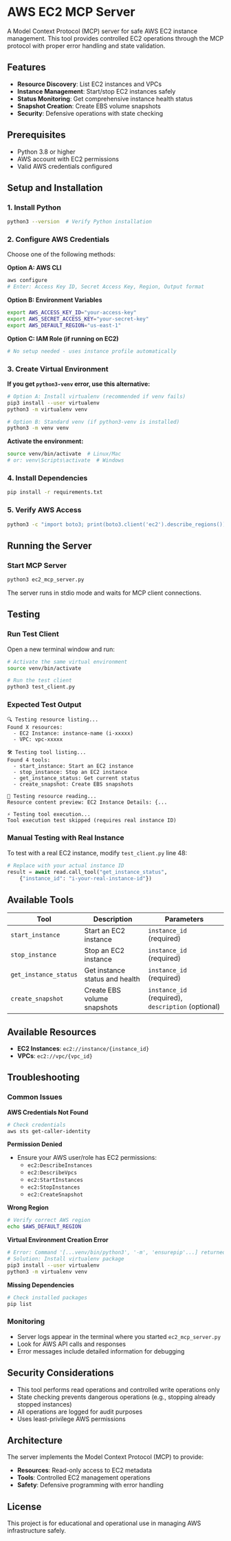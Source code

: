 # AWS EC2 MCP Server

A Model Context Protocol (MCP) server for safe AWS EC2 instance management. This tool provides controlled EC2 operations through the MCP protocol with proper error handling and state validation.

## Features

- **Resource Discovery**: List EC2 instances and VPCs
- **Instance Management**: Start/stop EC2 instances safely
- **Status Monitoring**: Get comprehensive instance health status
- **Snapshot Creation**: Create EBS volume snapshots
- **Security**: Defensive operations with state checking

## Prerequisites

- Python 3.8 or higher
- AWS account with EC2 permissions
- Valid AWS credentials configured

## Setup and Installation

### 1. Install Python
```bash
python3 --version  # Verify Python installation
```

### 2. Configure AWS Credentials

Choose one of the following methods:

**Option A: AWS CLI**
```bash
aws configure
# Enter: Access Key ID, Secret Access Key, Region, Output format
```

**Option B: Environment Variables**
```bash
export AWS_ACCESS_KEY_ID="your-access-key"
export AWS_SECRET_ACCESS_KEY="your-secret-key"
export AWS_DEFAULT_REGION="us-east-1"
```

**Option C: IAM Role (if running on EC2)**
```bash
# No setup needed - uses instance profile automatically
```

### 3. Create Virtual Environment

**If you get `python3-venv` error, use this alternative:**

```bash
# Option A: Install virtualenv (recommended if venv fails)
pip3 install --user virtualenv
python3 -m virtualenv venv

# Option B: Standard venv (if python3-venv is installed)
python3 -m venv venv
```

**Activate the environment:**
```bash
source venv/bin/activate  # Linux/Mac
# or: venv\Scripts\activate  # Windows
```

### 4. Install Dependencies
```bash
pip install -r requirements.txt
```

### 5. Verify AWS Access
```bash
python3 -c "import boto3; print(boto3.client('ec2').describe_regions())"
```

## Running the Server

### Start MCP Server
```bash
python3 ec2_mcp_server.py
```

The server runs in stdio mode and waits for MCP client connections.

## Testing

### Run Test Client
Open a new terminal window and run:

```bash
# Activate the same virtual environment
source venv/bin/activate

# Run the test client
python3 test_client.py
```

### Expected Test Output
```
🔍 Testing resource listing...
Found X resources:
  - EC2 Instance: instance-name (i-xxxxx)
  - VPC: vpc-xxxxx

🛠️ Testing tool listing...
Found 4 tools:
  - start_instance: Start an EC2 instance
  - stop_instance: Stop an EC2 instance
  - get_instance_status: Get current status
  - create_snapshot: Create EBS snapshots

📖 Testing resource reading...
Resource content preview: EC2 Instance Details: {...

⚡ Testing tool execution...
Tool execution test skipped (requires real instance ID)
```

### Manual Testing with Real Instance

To test with a real EC2 instance, modify `test_client.py` line 48:

```python
# Replace with your actual instance ID
result = await read.call_tool("get_instance_status", 
    {"instance_id": "i-your-real-instance-id"})
```

## Available Tools

| Tool | Description | Parameters |
|------|-------------|------------|
| `start_instance` | Start an EC2 instance | `instance_id` (required) |
| `stop_instance` | Stop an EC2 instance | `instance_id` (required) |
| `get_instance_status` | Get instance status and health | `instance_id` (required) |
| `create_snapshot` | Create EBS volume snapshots | `instance_id` (required), `description` (optional) |

## Available Resources

- **EC2 Instances**: `ec2://instance/{instance_id}`
- **VPCs**: `ec2://vpc/{vpc_id}`

## Troubleshooting

### Common Issues

**AWS Credentials Not Found**
```bash
# Check credentials
aws sts get-caller-identity
```

**Permission Denied**
- Ensure your AWS user/role has EC2 permissions:
  - `ec2:DescribeInstances`
  - `ec2:DescribeVpcs`
  - `ec2:StartInstances`
  - `ec2:StopInstances`
  - `ec2:CreateSnapshot`

**Wrong Region**
```bash
# Verify correct AWS region
echo $AWS_DEFAULT_REGION
```

**Virtual Environment Creation Error**
```bash
# Error: Command '[...venv/bin/python3', '-m', 'ensurepip'...] returned non-zero exit status 1
# Solution: Install virtualenv package
pip3 install --user virtualenv
python3 -m virtualenv venv
```

**Missing Dependencies**
```bash
# Check installed packages
pip list
```

### Monitoring

- Server logs appear in the terminal where you started `ec2_mcp_server.py`
- Look for AWS API calls and responses
- Error messages include detailed information for debugging

## Security Considerations

- This tool performs read operations and controlled write operations only
- State checking prevents dangerous operations (e.g., stopping already stopped instances)
- All operations are logged for audit purposes
- Uses least-privilege AWS permissions

## Architecture

The server implements the Model Context Protocol (MCP) to provide:
- **Resources**: Read-only access to EC2 metadata
- **Tools**: Controlled EC2 management operations
- **Safety**: Defensive programming with error handling

## License

This project is for educational and operational use in managing AWS infrastructure safely.